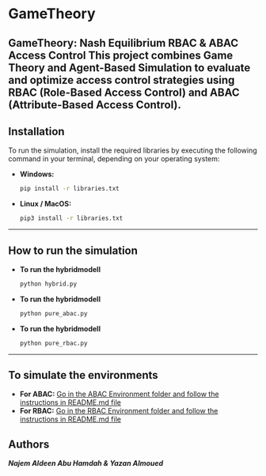 # GameTheory
**GameTheory: Nash Equilibrium RBAC &amp; ABAC Access Control**
This project combines Game Theory and Agent-Based Simulation to evaluate and optimize access control strategies using RBAC (Role-Based Access Control) and ABAC (Attribute-Based Access Control).
---
## Installation
To run the simulation, install the required libraries by executing the following command in your terminal, depending on your operating system:
- **Windows:**
  ```bash
  pip install -r libraries.txt

- **Linux / MacOS:**
  ```bash
  pip3 install -r libraries.txt
---
## How to run the simulation
- **To run the hybridmodell**
  ```bash
  python hybrid.py
  
- **To run the hybridmodell**
  ```bash
  python pure_abac.py
  
- **To run the hybridmodell**
  ```bash
  python pure_rbac.py
---
## To simulate the environments
- **For ABAC:**
  <ins>Go in the ABAC Environment folder and follow the instructions in README.md file</ins>
- **For RBAC:**
  <ins>Go in the RBAC Environment folder and follow the instructions in README.md file</ins>

## Authors
***Najem Aldeen Abu Hamdah & Yazan Almoued***
